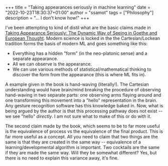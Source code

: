 +++
title = "Taking appearances seriously in machine learning"
date = "2022-10-23T18:30:37+01:00"
author = "ssamot"
tags = ["Philosophy"]
description = "... I don't know how!"
+++

I've been attempting to kind of distil what are the basic claims made in [Taking Appearance Seriously: The Dynamic Way of Seeing in Goethe and European Thought](https://www.goodreads.com/book/show/15864830-taking-appearance-seriously). Modern science is locked in the the Cartesian/Lockean tradition forms the basis of modern ML and goes something like this:

* Everything has a hidden "form" (in the neo-platonic sense) and a separate appearance.
* All we can observe is the appearance.
* We can use various methods of statistical/mathematical thinking to discover the form from the appearance (this is where ML fits in).

A example given in the book is hand-waving (literally!). The Cartesian understanding would have brain/mind breaking the procedure of observing hand-waving in two separate parts: one observing arms flaying around and one transforming this movement into a "hello" representation in the brain. Any gesture recognition software has this knowledge baked in. Now, what is being argued by the author is that this processing pathway does not exist -- we see "hello" *directly*. I am not sure what to make of this or do with it.

The second claim made by the book, which seems to be to far more useful is the equivalence of process vs the equivalence of the final product. This is far more useful as a concept. All you need to claim that two things are the same is that they are created in the same way -- equivalence of a learning/developmental algorithm is important. Two cocktails are the same if they are made the same way. Will they be somewhat different? Yes, but there is no need to explain this variance away, it's fine.
